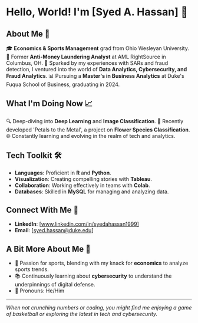 # Hello, World! I'm [Syed A. Hassan] 👋

## About Me 🚀

🎓 **Economics & Sports Management** grad from Ohio Wesleyan University.
💼 Former **Anti-Money Laundering Analyst** at AML RightSource in Columbus, OH.
🌟 Sparked by my experiences with SARs and fraud detection, I ventured into the world of **Data Analytics, Cybersecurity, and Fraud Analytics**.
📊 Pursuing a **Master's in Business Analytics** at Duke's Fuqua School of Business, graduating in 2024.

## What I'm Doing Now 📈

🔍 Deep-diving into **Deep Learning** and **Image Classification**.
🌺 Recently developed 'Petals to the Metal', a project on **Flower Species Classification**.
🌐 Constantly learning and evolving in the realm of tech and analytics.

## Tech Toolkit 🛠

- **Languages**: Proficient in **R** and **Python**.
- **Visualization**: Creating compelling stories with **Tableau**.
- **Collaboration**: Working effectively in teams with **Colab**.
- **Databases**: Skilled in **MySQL** for managing and analyzing data.

## Connect With Me 🤝

- **LinkedIn**: [www.linkedin.com/in/syedahassan1999]
- **Email**: [syed.hassan@duke.edu]

## A Bit More About Me 📖

- 🏀 Passion for sports, blending with my knack for **economics** to analyze sports trends.
- 📚 Continuously learning about **cybersecurity** to understand the underpinnings of digital defense.
- 💬 Pronouns: He/Him

---

*When not crunching numbers or coding, you might find me enjoying a game of basketball or exploring the latest in tech and cybersecurity.*



